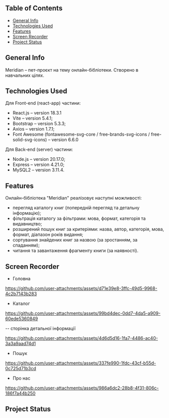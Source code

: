 ## Table of Contents
* [General Info](#general-information)
* [Technologies Used](#technologies-used)
* [Features](#features)
* [Screen Recorder](#screen-recorder)
* [Project Status](#project-status)

## General Info
Meridian – пет-проєкт на тему онлайн-бібліотеки. Створено в навчальних цілях.

## Technologies Used
Для Front-end (react-app) частини:
- React.js – version 18.3.1
- Vite – version 5.4.1;
- Bootstrap – version 5.3.3;
- Axios – version  1.7.1;
- Font Awesome (fontawesome-svg-core / free-brands-svg-icons / free-solid-svg-icons) – version 6.6.0

Для Back-end (server) частини:
- Node.js – version 20.17.0;
- Express – version 4.21.0;
- MySQL2 – version 3.11.4.

## Features
Онлайн-бібліотека "Meridian" реалізовує наступні можливості:
- перегляд каталогу книг (попередній перегляд та детальну інформацію);
- фільтрація каталогу за фільтрами: мова, формат, категорія та видавництво;
- розширений пошук книг за критеріями: назва, автор, категорія, мова, формат, діапазон років видання;
- сортування знайдених книг за назвою (за зростанням, за спаданням);
- читання та завантаження фрагменту книги (за наявності).
  
## Screen Recorder
- Головна

https://github.com/user-attachments/assets/d71e39e8-3ffc-49d5-9968-4c2b7143b283

- Каталог

https://github.com/user-attachments/assets/99bd4dec-0dd7-4da5-a909-60ede5360849

-- сторінка детальної інформації

https://github.com/user-attachments/assets/4d6d5d16-1fa7-4486-ac40-3a3a9aad74d1

- Пошук

https://github.com/user-attachments/assets/337fe990-1fdc-43cf-b55d-0c725d71b3cd

- Про нас

https://github.com/user-attachments/assets/986a6dc2-28b8-4f31-806c-186f7a44b250

## Project Status
